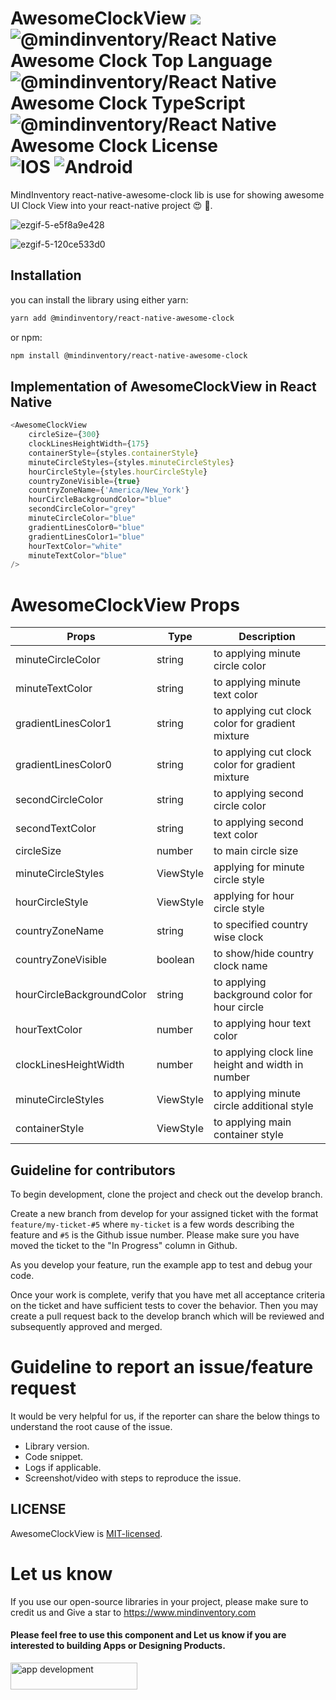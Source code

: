 # AwesomeClockView [![](https://img.shields.io/npm/v/@mindinventory/react-native-awesome-clock.svg)](https://www.npmjs.com/package/@mindinventory/react-native-awesome-clock) ![@mindinventory/React Native Awesome Clock Top Language](https://img.shields.io/github/languages/top/Mindinventory/react-native-awesome-clock) ![@mindinventory/React Native Awesome Clock TypeScript](https://badgen.net/npm/types/tslib) ![@mindinventory/React Native Awesome Clock License](https://img.shields.io/github/license/mindinventory/react-native-awesome-clock) ![IOS](https://img.shields.io/badge/IOS-9cf)  ![Android](https://img.shields.io/badge/Android-green)

MindInventory react-native-awesome-clock lib is use for showing awesome UI Clock View into your react-native project :heart_eyes: :star_struck:.

![ezgif-5-e5f8a9e428](https://user-images.githubusercontent.com/87525902/181426102-61d69a91-922f-45ef-aebb-0a087894e6ad.gif)

![ezgif-5-120ce533d0](https://user-images.githubusercontent.com/87525902/181426355-eb55b0e1-dc2e-484f-8675-f699e61bea80.gif)

## Installation

you can install the library using either yarn:

```sh
yarn add @mindinventory/react-native-awesome-clock
```

or npm:

```sh
npm install @mindinventory/react-native-awesome-clock
```

## Implementation of AwesomeClockView in React Native

```javascript
<AwesomeClockView
    circleSize={300}
    clockLinesHeightWidth={175}
    containerStyle={styles.containerStyle}
    minuteCircleStyles={styles.minuteCircleStyles}
    hourCircleStyle={styles.hourCircleStyle}
    countryZoneVisible={true}
    countryZoneName={'America/New_York'}
    hourCircleBackgroundColor="blue"
    secondCircleColor="grey"
    minuteCircleColor="blue"
    gradientLinesColor0="blue"
    gradientLinesColor1="blue"
    hourTextColor="white"
    minuteTextColor="blue"
/>
```

# AwesomeClockView Props

| Props                     | Type      | Description                                       |
| ------------------------- | --------- | ------------------------------------------------- |
| minuteCircleColor         | string    | to applying minute circle color                   |
| minuteTextColor           | string    | to applying minute text color                     |
| gradientLinesColor1       | string    | to applying cut clock color for gradient mixture  |
| gradientLinesColor0       | string    | to applying cut clock color for gradient mixture  |
| secondCircleColor         | string    | to applying second circle color                   |
| secondTextColor           | string    | to applying second text color                     |
| circleSize                | number    | to main circle size                               |
| minuteCircleStyles        | ViewStyle | applying for minute circle style                  |
| hourCircleStyle           | ViewStyle | applying for hour circle style                    |
| countryZoneName           | string    | to specified country wise clock                   |
| countryZoneVisible        | boolean   | to show/hide country clock name                   |
| hourCircleBackgroundColor | string    | to applying background color for hour circle      |
| hourTextColor             | number    | to applying hour text color                       |
| clockLinesHeightWidth     | number    | to applying clock line height and width in number |
| minuteCircleStyles        | ViewStyle | to applying minute circle additional style        |
| containerStyle            | ViewStyle | to applying main container style                  |

## Guideline for contributors

To begin development, clone the project and check out the develop branch.

Create a new branch from develop for your assigned ticket with the format `feature/my-ticket-#5` where `my-ticket` is a few words describing the feature and `#5` is the Github issue number. Please make sure you have moved the ticket to the "In Progress" column in Github.

As you develop your feature, run the example app to test and debug your code.

Once your work is complete, verify that you have met all acceptance criteria on the ticket and have sufficient tests to cover the behavior. Then you may create a pull request back to the develop branch which will be reviewed and subsequently approved and merged.

# Guideline to report an issue/feature request

It would be very helpful for us, if the reporter can share the below things to understand the root cause of the issue.

- Library version.
- Code snippet.
- Logs if applicable.
- Screenshot/video with steps to reproduce the issue.

## LICENSE

AwesomeClockView is [MIT-licensed](https://github.com/Mindinventory/react-native-awesome-clock/blob/main/LICENSE).

# Let us know

If you use our open-source libraries in your project, please make sure to credit us and Give a star to <https://www.mindinventory.com>

<p><h4>Please feel free to use this component and Let us know if you are interested to building Apps or Designing Products.</h4>
<a href="https://www.mindinventory.com/contact-us.php?utm_source=gthb&utm_medium=repo&utm_campaign=rMIClockView" target="__blank">
<img src="https://github.com/Sammindinventory/MindInventory/blob/main/hirebutton.png" width="203" height="43"  alt="app development">
</a>
